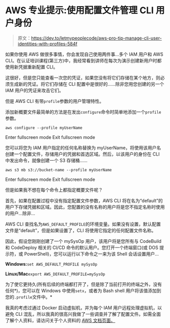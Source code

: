 # AWS 专业提示:使用配置文件管理 CLI 用户身份

> 原文：<https://dev.to/letmypeoplecode/aws-pro-tip-manage-cli-user-identities-with-profiles-584f>

如果你使用 AWS 做很多事情，你会发现自己使用两件事…多个 IAM 用户和 AWS CLI。在认证培训课程(第三方)中，我经常看到讲师在每次为演示创建新用户时都使用新凭据重新配置 CLI。

这很好，但是您只能查看一次您的凭证，如果您没有将它们存储在某个地方，则必须生成新的凭证。将它们存储在 CLI 配置中是很好的……除非您用您创建的另一个 IAM 用户的凭证来攻击它们。

但是 AWS CLI 有带`profile`参数的用户管理特性。

添加新概要文件最简单的方法是在发出`configure`命令时简单地添加一个`profile`参数。

```
aws configure --profile myUserName 
```

Enter fullscreen mode Exit fullscreen mode

您可以将您为 IAM 用户指定的任何名称替换为 myUserName，将使用该用户名创建一个配置文件，存储用户的凭据和首选区域。然后，以该用户的身份在 CLI 中发出命令，就像创建一个 S3 存储桶……

```
aws s3 mb s3://bucket-name --profile myUserName 
```

Enter fullscreen mode Exit fullscreen mode

但是如果我不想在每个命令上都指定概要文件呢？

首先，如果在配置过程中没有指定配置文件参数，AWS CLI 将在名为“default”的用户下存储凭据和区域。因此，您配置的没有名称的用户将是您不指定名称时使用的用户…除非…

AWS CLI 查找名为`AWS_DEFAULT_PROFILE`的环境变量。如果没有设置，默认配置文件是“default”，但是如果设置了，CLI 将使用它指定的任何配置文件名称。

因此，假设您刚刚创建了一个 mySysOp 用户，该用户将是您所有与 CodeBuild 和 CodeDeploy 相关的 CI/CD 命令的默认用户。您打开一个终端窗口(或 DOS 提示符，或 PowerShell)，您可以运行以下命令之一来为该 Shell 会话设置用户…

**Windows:**`set AWS_DEFAULT_PROFILE mySysOp`

**Linux/Mac**`export AWS_DEFAULT_PROFILE=mySysOp`

为了使它更持久(所有后续的终端都打开了，但是除了当前打开的终端之外，没有任何*)，您可以在 Windows 中使用`setx`，或者为 Bash shell 用户将该值添加到您的`.profile`文件中。*

我真的考虑过通过 Docker 启动虚拟机，并为每个 IAM 用户远程处理虚拟机，以避免 CLI 混乱，所以我真的很高兴我做了一些调查并了解了配置文件。如需全面了解个人资料，请访问关于个人资料的 [AWS 文档页面。](https://docs.aws.amazon.com/cli/latest/userguide/cli-configure-profiles.html)